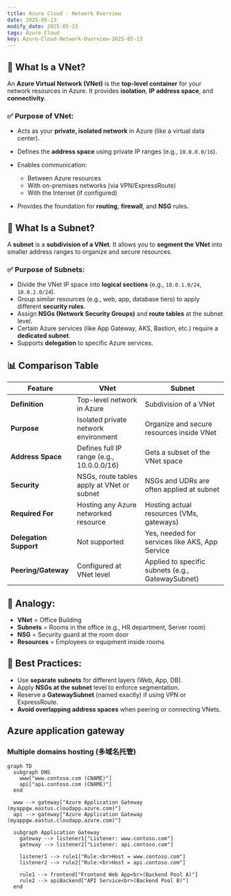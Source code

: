 ```yaml
---
title: Azure Cloud - Network Overview
date: 2025-05-13
modify_date: 2025-05-13
tags: Azure Cloud
key: Azure-Cloud-Network-Overview-2025-05-13
---
```


## 🔷 What Is a **VNet**?

An **Azure Virtual Network (VNet)** is the **top-level container** for your network resources in Azure. It provides **isolation**, **IP address space**, and **connectivity**.

### ✅ Purpose of VNet:

* Acts as your **private, isolated network** in Azure (like a virtual data center).
* Defines the **address space** using private IP ranges (e.g., `10.0.0.0/16`).
* Enables communication:

  * Between Azure resources
  * With on-premises networks (via VPN/ExpressRoute)
  * With the Internet (if configured)
* Provides the foundation for **routing**, **firewall**, and **NSG** rules.

<!--more-->

## 🔸 What Is a **Subnet**?

A **subnet** is a **subdivision of a VNet**. It allows you to **segment the VNet** into smaller address ranges to organize and secure resources.

### ✅ Purpose of Subnets:

* Divide the VNet IP space into **logical sections** (e.g., `10.0.1.0/24`, `10.0.2.0/24`).
* Group similar resources (e.g., web, app, database tiers) to apply different **security rules**.
* Assign **NSGs (Network Security Groups)** and **route tables** at the subnet level.
* Certain Azure services (like App Gateway, AKS, Bastion, etc.) require a **dedicated subnet**.
* Supports **delegation** to specific Azure services.

## 📊 Comparison Table

| Feature                | VNet                                       | Subnet                                            |
|------------------------|--------------------------------------------|---------------------------------------------------|
| **Definition**         | Top-level network in Azure                 | Subdivision of a VNet                             |
| **Purpose**            | Isolated private network environment       | Organize and secure resources inside VNet         |
| **Address Space**      | Defines full IP range (e.g., 10.0.0.0/16)  | Gets a subset of the VNet space                   |
| **Security**           | NSGs, route tables apply at VNet or subnet | NSGs and UDRs are often applied at subnet         |
| **Required For**       | Hosting any Azure networked resource       | Hosting actual resources (VMs, gateways)          |
| **Delegation Support** | Not supported                              | Yes, needed for services like AKS, App Service    |
| **Peering/Gateway**    | Configured at VNet level                   | Applied to specific subnets (e.g., GatewaySubnet) |

## 🧠 Analogy:

* **VNet** = Office Building
* **Subnets** = Rooms in the office (e.g., HR department, Server room)
* **NSG** = Security guard at the room door
* **Resources** = Employees or equipment inside rooms

## 🔐 Best Practices:

* Use **separate subnets** for different layers (Web, App, DB).
* Apply **NSGs at the subnet** level to enforce segmentation.
* Reserve a **GatewaySubnet** (named exactly) if using VPN or ExpressRoute.
* **Avoid overlapping address spaces** when peering or connecting VNets.

## Azure application gateway

### Multiple domains hosting (多域名托管)

```mermaid
graph TD
  subgraph DNS
    www["www.contoso.com (CNAME)"]
    api["api.contoso.com (CNAME)"]
  end

  www --> gateway["Azure Application Gateway (myappgw.eastus.cloudapp.azure.com)"]
  api --> gateway["Azure Application Gateway (myappgw.eastus.cloudapp.azure.com)"]

  subgraph Application Gateway
    gateway --> listener1["Listener: www.contoso.com"]
    gateway --> listener2["Listener: api.contoso.com"]

    listener1 --> rule1["Rule:<br>Host = www.contoso.com"]
    listener2 --> rule2["Rule:<br>Host = api.contoso.com"]

    rule1 --> frontend["Frontend Web App<br>(Backend Pool A)"]
    rule2 --> apiBackend["API Service<br>(Backend Pool B)"]
  end
```